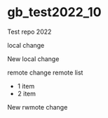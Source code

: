 # gb_test2022_10
Test repo 2022

local change

New local change

remote change
remote list

* 1 item
* 2 item

New rwmote change
